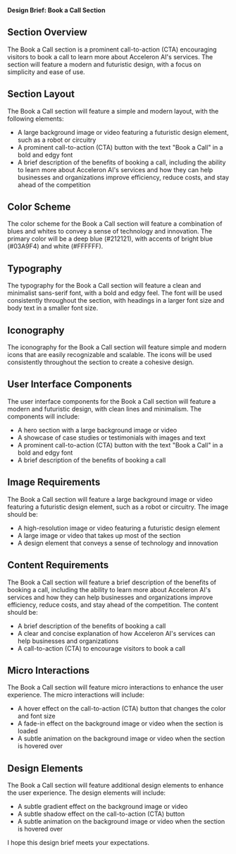 **Design Brief: Book a Call Section**

**Section Overview**
----------------

The Book a Call section is a prominent call-to-action (CTA) encouraging visitors to book a call to learn more about Acceleron AI's services. The section will feature a modern and futuristic design, with a focus on simplicity and ease of use.

**Section Layout**
----------------

The Book a Call section will feature a simple and modern layout, with the following elements:

* A large background image or video featuring a futuristic design element, such as a robot or circuitry
* A prominent call-to-action (CTA) button with the text "Book a Call" in a bold and edgy font
* A brief description of the benefits of booking a call, including the ability to learn more about Acceleron AI's services and how they can help businesses and organizations improve efficiency, reduce costs, and stay ahead of the competition

**Color Scheme**
----------------

The color scheme for the Book a Call section will feature a combination of blues and whites to convey a sense of technology and innovation. The primary color will be a deep blue (#212121), with accents of bright blue (#03A9F4) and white (#FFFFFF).

**Typography**
------------

The typography for the Book a Call section will feature a clean and minimalist sans-serif font, with a bold and edgy feel. The font will be used consistently throughout the section, with headings in a larger font size and body text in a smaller font size.

**Iconography**
-------------

The iconography for the Book a Call section will feature simple and modern icons that are easily recognizable and scalable. The icons will be used consistently throughout the section to create a cohesive design.

**User Interface Components**
---------------------------

The user interface components for the Book a Call section will feature a modern and futuristic design, with clean lines and minimalism. The components will include:

* A hero section with a large background image or video
* A showcase of case studies or testimonials with images and text
* A prominent call-to-action (CTA) button with the text "Book a Call" in a bold and edgy font
* A brief description of the benefits of booking a call

**Image Requirements**
-------------------

The Book a Call section will feature a large background image or video featuring a futuristic design element, such as a robot or circuitry. The image should be:

* A high-resolution image or video featuring a futuristic design element
* A large image or video that takes up most of the section
* A design element that conveys a sense of technology and innovation

**Content Requirements**
----------------------

The Book a Call section will feature a brief description of the benefits of booking a call, including the ability to learn more about Acceleron AI's services and how they can help businesses and organizations improve efficiency, reduce costs, and stay ahead of the competition. The content should be:

* A brief description of the benefits of booking a call
* A clear and concise explanation of how Acceleron AI's services can help businesses and organizations
* A call-to-action (CTA) to encourage visitors to book a call

**Micro Interactions**
-------------------

The Book a Call section will feature micro interactions to enhance the user experience. The micro interactions will include:

* A hover effect on the call-to-action (CTA) button that changes the color and font size
* A fade-in effect on the background image or video when the section is loaded
* A subtle animation on the background image or video when the section is hovered over

**Design Elements**
----------------

The Book a Call section will feature additional design elements to enhance the user experience. The design elements will include:

* A subtle gradient effect on the background image or video
* A subtle shadow effect on the call-to-action (CTA) button
* A subtle animation on the background image or video when the section is hovered over

I hope this design brief meets your expectations.